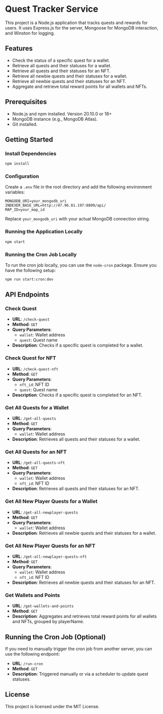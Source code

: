# Quest Tracker Service

This project is a Node.js application that tracks quests and rewards for users. It uses Express.js for the server, Mongoose for MongoDB interaction, and Winston for logging.

## Features

- Check the status of a specific quest for a wallet.
- Retrieve all quests and their statuses for a wallet.
- Retrieve all quests and their statuses for an NFT.
- Retrieve all newbie quests and their statuses for a wallet.
- Retrieve all newbie quests and their statuses for an NFT.
- Aggregate and retrieve total reward points for all wallets and NFTs.

## Prerequisites

- Node.js and npm installed. Version 20.10.0 or 18+
- MongoDB instance (e.g., MongoDB Atlas).
- Git installed.

## Getting Started

### Install Dependencies

```sh
npm install
```

### Configuration

Create a `.env` file in the root directory and add the following environment variables:

```env
MONGODB_URI=your_mongodb_uri
INDEXER_BASE_URL=http://47.96.81.197:8809/api/
MAP_ID=your_map_id
```

Replace `your_mongodb_uri` with your actual MongoDB connection string.

### Running the Application Locally

```sh
npm start
```

### Running the Cron Job Locally

To run the cron job locally, you can use the `node-cron` package. Ensure you have the following setup:

```sh
npm run start:cron:dev
```

## API Endpoints

### Check Quest

- **URL**: `/check-quest`
- **Method**: `GET`
- **Query Parameters**:
  - `wallet`: Wallet address
  - `quest`: Quest name
- **Description**: Checks if a specific quest is completed for a wallet.

### Check Quest for NFT

- **URL**: `/check-quest-nft`
- **Method**: `GET`
- **Query Parameters**:
  - `nft_id`: NFT ID
  - `quest`: Quest name
- **Description**: Checks if a specific quest is completed for an NFT.

### Get All Quests for a Wallet

- **URL**: `/get-all-quests`
- **Method**: `GET`
- **Query Parameters**:
  - `wallet`: Wallet address
- **Description**: Retrieves all quests and their statuses for a wallet.

### Get All Quests for an NFT

- **URL**: `/get-all-quests-nft`
- **Method**: `GET`
- **Query Parameters**:
  - `wallet`: Wallet address
  - `nft_id`: NFT ID
- **Description**: Retrieves all quests and their statuses for an NFT.

### Get All New Player Quests for a Wallet

- **URL**: `/get-all-newplayer-quests`
- **Method**: `GET`
- **Query Parameters**:
  - `wallet`: Wallet address
- **Description**: Retrieves all newbie quests and their statuses for a wallet.

### Get All New Player Quests for an NFT

- **URL**: `/get-all-newplayer-quests-nft`
- **Method**: `GET`
- **Query Parameters**:
  - `wallet`: Wallet address
  - `nft_id`: NFT ID
- **Description**: Retrieves all newbie quests and their statuses for an NFT.

### Get Wallets and Points

- **URL**: `/get-wallets-and-points`
- **Method**: `GET`
- **Description**: Aggregates and retrieves total reward points for all wallets and NFTs, grouped by playerName.


## Running the Cron Job (Optional)

If you need to manually trigger the cron job from another server, you can use the following endpoint:

- **URL**: `/run-cron`
- **Method**: `GET`
- **Description**: Triggered manually or via a scheduler to update quest statuses.

## License

This project is licensed under the MIT License.
